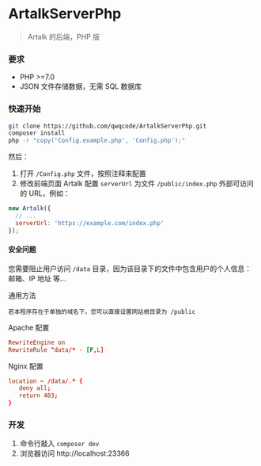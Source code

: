 # ArtalkServerPhp

> Artalk 的后端，PHP 版

### 要求

- PHP >=7.0
- JSON 文件存储数据，无需 SQL 数据库

### 快速开始

```bash
git clone https://github.com/qwqcode/ArtalkServerPhp.git
composer install
php -r "copy('Config.example.php', 'Config.php');"
```

然后：

1. 打开 `/Config.php` 文件，按照注释来配置
2. 修改前端页面 Artalk 配置 `serverUrl` 为文件 `/public/index.php` 外部可访问的 URL，例如：

```js
new Artalk({
  // ...
  serverUrl: 'https://example.com/index.php'
});
```

#### 安全问题

您需要阻止用户访问 `/data` 目录，因为该目录下的文件中包含用户的个人信息：邮箱、IP 地址 等...

通用方法

```
若本程序存在于单独的域名下，您可以直接设置网站根目录为 /public
```

Apache 配置

```conf
RewriteEngine on
RewriteRule ^data/* - [F,L]
```

Nginx 配置

```conf
location ~ /data/.* {
   deny all;
   return 403;
}
```

### 开发

1. 命令行敲入 `composer dev`
2. 浏览器访问 http://localhost:23366

